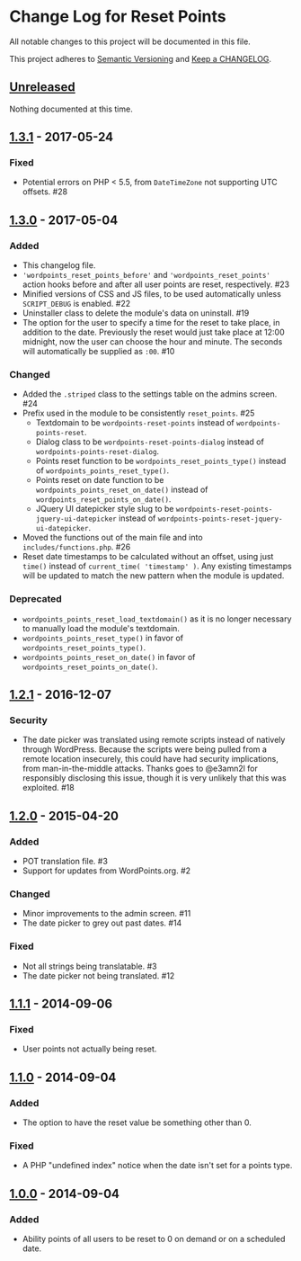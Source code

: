 # Change Log for Reset Points

All notable changes to this project will be documented in this file.

This project adheres to [Semantic Versioning](http://semver.org/) 
and [Keep a CHANGELOG](http://keepachangelog.com/).

## [Unreleased]

Nothing documented at this time.

## [1.3.1] - 2017-05-24

### Fixed

- Potential errors on PHP < 5.5, from `DateTimeZone` not supporting UTC offsets. #28

## [1.3.0] - 2017-05-04

### Added

- This changelog file.
- `'wordpoints_reset_points_before'` and `'wordpoints_reset_points'` action hooks
 before and after all user points are reset, respectively. #23
- Minified versions of CSS and JS files, to be used automatically unless
 `SCRIPT_DEBUG` is enabled. #22
- Uninstaller class to delete the module's data on uninstall. #19
- The option for the user to specify a time for the reset to take place, in addition 
 to the date. Previously the reset would just take place at 12:00 midnight, now the 
 user can choose the hour and minute. The seconds will automatically be supplied as
 `:00`. #10
 
### Changed

- Added the `.striped` class to the settings table on the admins screen. #24
- Prefix used in the module to be consistently `reset_points`. #25
  - Textdomain to be `wordpoints-reset-points` instead of `wordpoints-points-reset`.
  - Dialog class to be `wordpoints-reset-points-dialog` instead of 
   `wordpoints-points-reset-dialog`.
  - Points reset function to be `wordpoints_reset_points_type()` instead of 
   `wordpoints_points_reset_type()`.
  - Points reset on date function to be `wordpoints_points_reset_on_date()` instead
   of `wordpoints_reset_points_on_date()`.
  - JQuery UI datepicker style slug to be 
   `wordpoints-reset-points-jquery-ui-datepicker` instead of 
   `wordpoints-points-reset-jquery-ui-datepicker`.
- Moved the functions out of the main file and into `includes/functions.php`. #26
- Reset date timestamps to be calculated without an offset, using just `time()`
 instead of `current_time( 'timestamp' )`. Any existing timestamps will be updated
 to match the new pattern when the module is updated.
  
### Deprecated

- `wordpoints_points_reset_load_textdomain()` as it is no longer necessary to 
 manually load the module's textdomain.
- `wordpoints_points_reset_type()` in favor of `wordpoints_reset_points_type()`.
- `wordpoints_points_reset_on_date()` in favor of `wordpoints_reset_points_on_date()`.

## [1.2.1] - 2016-12-07

### Security

- The date picker was translated using remote scripts instead of natively through 
WordPress. Because the scripts were being pulled from a remote location insecurely, 
this could have had security implications, from man-in-the-middle attacks. Thanks 
goes to @e3amn2l for responsibly disclosing this issue, though it is very unlikely 
that this was exploited. #18

## [1.2.0] - 2015-04-20

### Added

- POT translation file. #3
- Support for updates from WordPoints.org. #2

### Changed

- Minor improvements to the admin screen. #11
- The date picker to grey out past dates. #14

### Fixed

- Not all strings being translatable. #3
- The date picker not being translated. #12

## [1.1.1] - 2014-09-06

### Fixed

- User points not actually being reset.

## [1.1.0] - 2014-09-04

### Added

- The option to have the reset value be something other than 0.

### Fixed

- A PHP "undefined index" notice when the date isn't set for a points type.

## [1.0.0] - 2014-09-04

### Added

- Ability points of all users to be reset to 0 on demand or on a scheduled date.

[unreleased]: https://github.com/WordPoints/reset-points/compare/master...HEAD
[1.3.1]: https://github.com/WordPoints/reset-points/compare/1.3.0...1.3.1
[1.3.0]: https://github.com/WordPoints/reset-points/compare/1.2.1...1.3.0
[1.2.1]: https://github.com/WordPoints/reset-points/compare/1.2.0...1.2.1
[1.2.0]: https://github.com/WordPoints/reset-points/compare/1.1.1...1.2.0
[1.1.1]: https://github.com/WordPoints/reset-points/compare/1.1.0...1.1.1
[1.1.0]: https://github.com/WordPoints/reset-points/compare/1.0.0...1.1.0
[1.0.0]: https://github.com/WordPoints/reset-points/compare/...1.0.0

